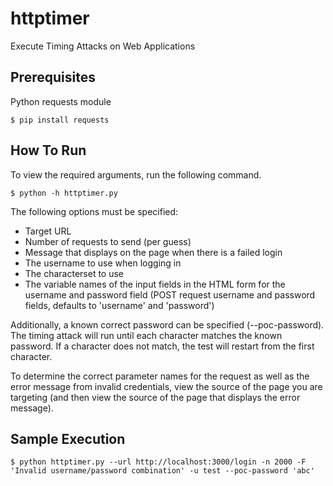 # httptimer
Execute Timing Attacks on Web Applications

## Prerequisites 
Python requests module
```shell
$ pip install requests
```

## How To Run
To view the required arguments, run the following command.

```shell
$ python -h httptimer.py
```

The following options must be specified:
* Target URL
* Number of requests to send (per guess)
* Message that displays on the page when there is a failed login
* The username to use when logging in
* The characterset to use
* The variable names of the input fields in the HTML form for the username and password field (POST request username and password fields, defaults to 'username' and 'password')

Additionally, a known correct password can be specified (--poc-password). The timing attack will run until each character matches the known password. If a character does not match, the test will restart from the first character.

To determine the correct parameter names for the request as well as the error message from invalid credentials, view the source of the page you are targeting (and then view the source of the page that displays the error message).

## Sample Execution
```shell
$ python httptimer.py --url http://localhost:3000/login -n 2000 -F 'Invalid username/password combination' -u test --poc-password 'abc'
```
